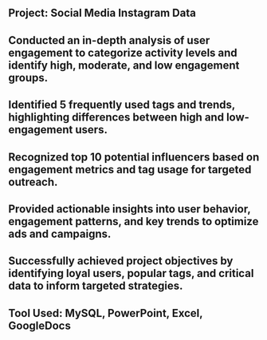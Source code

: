 ## Project: Social Media Instagram Data
## Conducted an in-depth analysis of user engagement to categorize activity levels and identify high, moderate, and low engagement groups.
## Identified 5 frequently used tags and trends, highlighting differences between high and low-engagement users.
## Recognized top 10 potential influencers based on engagement metrics and tag usage for targeted outreach.
## Provided actionable insights into user behavior, engagement patterns, and key trends to optimize ads and campaigns.
## Successfully achieved project objectives by identifying loyal users, popular tags, and critical data to inform targeted strategies.
## Tool Used: MySQL, PowerPoint, Excel, GoogleDocs
